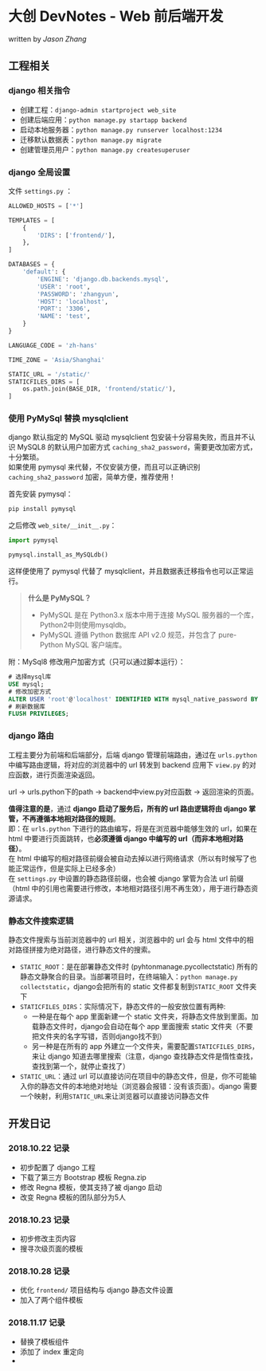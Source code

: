 # 大创 DevNotes - Web 前后端开发

written by *Jason Zhang*

## 工程相关

### django 相关指令

* 创建工程：`django-admin startproject web_site`
* 创建后端应用：`python manage.py startapp backend`
* 启动本地服务器：`python manage.py runserver localhost:1234`
* 迁移默认数据表：`python manage.py migrate`
* 创建管理员用户：`python manage.py createsuperuser`

### django 全局设置

文件 `settings.py` ：
```python
ALLOWED_HOSTS = ['*']

TEMPLATES = [
    {
        'DIRS': ['frontend/'],
    },
]

DATABASES = {
    'default': {
        'ENGINE': 'django.db.backends.mysql',
        'USER': 'root',
        'PASSWORD': 'zhangyun',
        'HOST': 'localhost',
        'PORT': '3306',
        'NAME': 'test',
    }
}

LANGUAGE_CODE = 'zh-hans'

TIME_ZONE = 'Asia/Shanghai'

STATIC_URL = '/static/'
STATICFILES_DIRS = [
    os.path.join(BASE_DIR, 'frontend/static/'),
]
```

### 使用 PyMySql 替换 mysqlclient

django 默认指定的 MySQL 驱动 mysqlclient 包安装十分容易失败，而且并不认识 MySQL8 的默认用户加密方式 `caching_sha2_password`，需要更改加密方式，十分繁琐。\
如果使用 pymysql 来代替，不仅安装方便，而且可以正确识别 `caching_sha2_password` 加密，简单方便，推荐使用！

首先安装 pymysql：

```bash
pip install pymysql
```

之后修改 `web_site/__init__.py`：

```python
import pymysql

pymysql.install_as_MySQLdb()
```
这样便使用了 pymysql 代替了 mysqlclient，并且数据表迁移指令也可以正常运行。

> **什么是 PyMySQL？**
> * PyMySQL 是在 Python3.x 版本中用于连接 MySQL 服务器的一个库，Python2中则使用mysqldb。
> * PyMySQL 遵循 Python 数据库 API v2.0 规范，并包含了 pure-Python MySQL 客户端库。

附：MySql8 修改用户加密方式（只可以通过脚本运行）：
```sql
# 选择mysql库
USE mysql;
# 修改加密方式
ALTER USER 'root'@'localhost' IDENTIFIED WITH mysql_native_password BY '123456';
# 刷新数据库
FLUSH PRIVILEGES;
```

### django 路由

工程主要分为前端和后端部分，后端 django 管理前端路由，通过在 `urls.python` 中编写路由逻辑，将对应的浏览器中的 url 转发到 backend 应用下 `view.py` 的对应函数，进行页面渲染返回。

url -> urls.python下的path -> backend中view.py对应函数 -> 返回渲染的页面。

**值得注意的是**，通过 **django 启动了服务后，所有的 url 路由逻辑将由 django 掌管，不再遵循本地相对路径的规则**。\
即：在 `urls.python` 下进行的路由编写，将是在浏览器中能够生效的 url，如果在 html 中要进行页面跳转，也**必须遵循 django 中编写的 url（而非本地相对路径）**。\
在 html 中编写的相对路径前缀会被自动去掉以进行网络请求（所以有时候写了也能正常运作，但是实际上已经多余）\
在 `settings.py` 中设置的静态路径前缀，也会被 django 掌管为合法 url 前缀（html 中的引用也需要进行修改，本地相对路径引用不再生效），用于进行静态资源请求。

### 静态文件搜索逻辑

静态文件搜索与当前浏览器中的 url 相关，浏览器中的 url 会与 html 文件中的相对路径拼接为绝对路径，进行静态文件的搜索。

* `STATIC_ROOT`：是在部署静态文件时 (pyhtonmanage.pycollectstatic) 所有的静态文静聚合的目录。当部署项目时，在终端输入：`python manage.py collectstatic`，django会把所有的 static 文件都复制到`STATIC_ROOT` 文件夹下
* `STATICFILES_DIRS`：实际情况下，静态文件的一般安放位置有两种:
    * 一种是在每个 app 里面新建一个 static 文件夹，将静态文件放到里面。加载静态文件时，django会自动在每个 app 里面搜索 static 文件夹（不要把文件夹的名字写错，否则django找不到）
    * 另一种是在所有的 app 外建立一个文件夹，需要配置`STATICFILES_DIRS`，来让 django 知道去哪里搜索（注意，django 查找静态文件是惰性查找，查找到第一个，就停止查找了）
* `STATIC_URL`：通过 url 可以直接访问在项目中的静态文件，但是，你不可能输入你的静态文件的本地绝对地址（浏览器会报错：没有该页面）。django 需要一个映射，利用`STATIC_URL`来让浏览器可以直接访问静态文件

## 开发日记

### 2018.10.22 记录

* 初步配置了 django 工程
* 下载了第三方 Bootstrap 模板 Regna.zip
* 修改 Regna 模板，使其支持了被 django 启动
* 改变 Regna 模板的团队部分为5人

### 2018.10.23 记录

* 初步修改主页内容
* 搜寻次级页面的模板

### 2018.10.28 记录

* 优化 `frontend/` 项目结构与 django 静态文件设置
* 加入了两个组件模板

### 2018.11.17 记录

* 替换了模板组件
* 添加了 index 重定向
* 